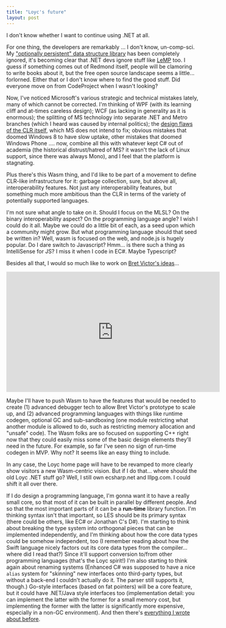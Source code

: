 ```yaml
---
title: "Loyc's future"
layout: post
---
```


I don't know whether I want to continue using .NET at all.

For one thing, the developers are remarkably ... I don't know, un-comp-sci. My ["optionally persistent" data structure library](http://core.loyc.net/collections) has been completely ignored, it's becoming clear that .NET devs ignore stuff like [LeMP](/lemp) too. I guess if something comes out of Redmond itself, people will be clamoring to write books about it, but the free open source landscape seems a little... forlorned. Either that or I don't know where to find the good stuff. Did everyone move on from CodeProject when I wasn't looking?

Now, I've noticed Microsoft's various strategic and technical mistakes lately, many of which cannot be corrected. I'm thinking of WPF (with its learning cliff and at-times careless design); WCF (as lacking in generality as it is enormous); the splitting of MS technology into separate .NET and Metro branches (which I heard was caused by internal politics); the [design flaws of the CLR itself](http://loyc.net/2014/dotnet-annoyances.html), which MS does not intend to fix; obvious mistakes that doomed Windows 8 to have slow uptake, other mistakes that doomed Windows Phone .... now, combine all this with whatever kept C# out of academia (the historical distrust/hatred of MS? it wasn't the lack of Linux support, since there was always Mono), and I feel that the platform is stagnating.

Plus there's this Wasm thing, and I'd like to be part of a movement to define CLR-like infrastructure for it: garbage collection, sure, but above all, interoperability features. Not just any interoperability features, but something much more ambitious than the CLR in terms of the variety of potentially supported languages.

I'm not sure what angle to take on it. Should I focus on the MLSL? On the binary interoperability aspect? On the programming language angle? I wish I could do it all. Maybe we could do a little bit of each, as a seed upon which a community might grow. But what programming language should that seed be written in? Well, wasm is focused on the web, and node.js is hugely popular. Do I dare switch to Javascript? Hmm... is there such a thing as IntelliSense for JS? I miss it when I code in EC#. Maybe Typescript?

Besides all that, I would so much like to work on [Bret Victor's ideas](http://worrydream.com/#!/LearnableProgramming)...

<iframe width="560" height="315" src="https://www.youtube.com/embed/PUv66718DII" frameborder="0" allowfullscreen></iframe>

Maybe I'll have to push Wasm to have the features that would be needed to create (1) advanced debugger tech to allow Bret Victor's prototype to scale up, and (2) advanced programming languages with things like runtime codegen, optional GC and sub-sandboxing (one module restricting what another module is allowed to do, such as restricting memory allocation and "unsafe" code). The Wasm folks are so focused on supporting C++ right now that they could easily miss some of the basic design elements they'll need in the future. For example, so far I've seen no sign of run-time codegen in MVP. Why not? It seems like an easy thing to include.

In any case, the Loyc home page will have to be revamped to more clearly show visitors a new Wasm-centric vision. But if I do that... where should the old Loyc .NET stuff go? Well, I still own ecsharp.net and lllpg.com. I could shift it all over there.

If I do design a programming language, I'm gonna want it to have a really small core, so that most of it can be built in parallel by different people. And so that the most important parts of it can be a **run-time** library function. I'm thinking syntax isn't that important, so LES should be its primary syntax (there could be others, like EC# or Jonathan C's D#). I'm starting to think about breaking the type system into orthogonal pieces that can be implemented independently, and I'm thinking about how the core data types could be somehow independent, too (I remember reading about how the Swift language nicely factors out its core data types from the compiler... where did I read that?) Since it'll support conversion to/from other programming languages (that's the Loyc spirit!) I'm also starting to think again about renaming systems (Enhanced C# was supposed to have a nice `alias` system for "skinning" new interfaces onto third-party types, but without a back-end I couldn't actually do it. The parser still supports it, though.) Go-style interfaces (based on fat pointers) will be a core feature, but it could have .NET/Java style interfaces too (implementation detail: you can implement the latter with the former for a small memory cost, but implementing the former with the latter is significantly more expensive, especially in a non-GC environment). And then there's [everything I wrote about before](http://loyc.net/2015/ultimate-language.html).
